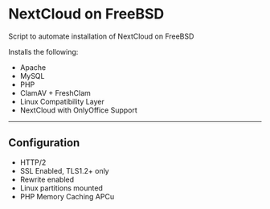 # NextCloud on FreeBSD
Script to automate installation of NextCloud on FreeBSD

Installs the following:

* Apache
* MySQL
* PHP
* ClamAV + FreshClam
* Linux Compatibility Layer
* NextCloud with OnlyOffice Support

------------

## Configuration

* HTTP/2
* SSL Enabled, TLS1.2+ only
* Rewrite enabled
* Linux partitions mounted
* PHP Memory Caching APCu
